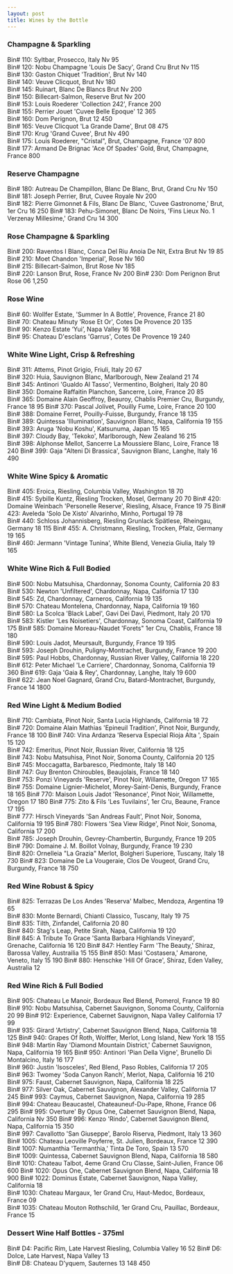 ```yaml
---
layout: post
title: Wines by the Bottle
---
```


### Champagne & Sparkling

Bin# 110: Syltbar, Prosecco, Italy Nv 95  
Bin# 120: Nobu Champagne 'Louis De Sacy', Grand Cru Brut Nv 115  
Bin# 130: Gaston Chiquet 'Tradition', Brut Nv 140  
Bin# 140: Veuve Clicquot, Brut Nv 180  
Bin# 145: Ruinart, Blanc De Blancs Brut Nv 200  
Bin# 150: Billecart-Salmon, Reserve Brut Nv 200  
Bin# 153: Louis Roederer 'Collection 242', France 200  
Bin# 155: Perrier Jouet 'Cuvee Belle Epoque' 12 365  
Bin# 160: Dom Perignon, Brut 12 450  
Bin# 165: Veuve Clicquot 'La Grande Dame', Brut 08 475  
Bin# 170: Krug 'Grand Cuvee', Brut Nv 490  
Bin# 175: Louis Roederer, "Cristal", Brut, Champagne, France '07 800  
Bin# 177: Armand De Brignac 'Ace Of Spades' Gold, Brut, Champagne, France  800

### Reserve Champagne

Bin# 180: Autreau De Champillon, Blanc De Blanc, Brut, Grand Cru Nv 150  
Bin# 181: Joseph Perrier, Brut, Cuvee Royale Nv 200  
Bin# 182: Pierre Gimonnet & Fils, Blanc De Blanc, 'Cuvee Gastronome,' Brut,  1er Cru 16 250
Bin# 183: Pehu-Simonet, Blanc De Noirs, 'Fins Lieux No. 1 Verzenay  Millesime,' Grand Cru 14 300

### Rose Champagne & Sparkling

Bin# 200: Raventos I Blanc, Conca Del Riu Anoia De Nit, Extra Brut Nv 19 85  
Bin# 210: Moet Chandon 'Imperial', Rose Nv 160  
Bin# 215: Billecart-Salmon, Brut Rose Nv 185  
Bin# 220: Lanson Brut, Rose, France Nv 200 
Bin# 230: Dom Perignon Brut Rose 06  1,250

### Rose Wine

Bin# 60: Wollfer Estate, 'Summer In A Bottle', Provence, France 21 80  
Bin# 70: Chateau Minuty ‘Rose Et Or', Cotes De Provence 20 135  
Bin# 90: Kenzo Estate ‘Yui’, Napa Valley 16 168  
Bin# 95: Chateau D'esclans 'Garrus', Cotes De Provence 19 240 

### White Wine Light, Crisp & Refreshing

Bin# 311: Attems, Pinot Grigio, Friuli, Italy 20 67  
Bin# 320: Huia, Sauvignon Blanc, Marlborough, New Zealand 21 74  
Bin# 345: Antinori 'Gualdo Al Tasso', Vermentino, Bolgheri, Italy 20 80  
Bin# 350: Domaine Raffaitin Planchon, Sancerre, Loire, France 20 85  
Bin# 365: Domaine Alain Geoffroy, Beauroy, Chablis Premier Cru, Burgundy,  France 18 95 
Bin# 370: Pascal Jolivet, Pouilly Fume, Loire, France 20 100  
Bin# 388: Domaine Ferret, Pouilly-Fuisse, Burgundy, France 18 135  
Bin# 389: Quintessa 'Illumination', Sauvignon Blanc, Napa, California 19  155 
Bin# 393: Aruga 'Nobu Koshu', Katsunuma, Japan 15 165  
Bin# 397: Cloudy Bay, 'Tekoko', Marlborough, New Zealand 16 215  
Bin# 398: Alphonse Mellot, Sancerre La Moussiere Blanc, Loire, France 18  240 
Bin# 399: Gaja "Alteni Di Brassica', Sauvignon Blanc, Langhe, Italy 16 490 

### White Wine Spicy & Aromatic

Bin# 405: Eroica, Riesling, Columbia Valley, Washington 18 70  
Bin# 415: Sybille Kuntz, Riesling Trocken, Mosel, Germany 20 70 
Bin# 420: Domaine Weinbach 'Personelle Reserve', Riesling, Alsace, France  19 75 
Bin# 423: Aveleda 'Solo De Xisto' Alvarinho, Minho, Portugal 19 78  
Bin# 440: Schloss Johannisberg, Riesling Grunlack Spätlese, Rheingau,  Germany 18 115 
Bin# 455: A. Christmann, Riesling, Trocken, Pfalz, Germany 19 165  
Bin# 460: Jermann 'Vintage Tunina', White Blend, Venezia Giulia, Italy 19  165

### White Wine Rich & Full Bodied

Bin# 500: Nobu Matsuhisa, Chardonnay, Sonoma County, California 20 83  
Bin# 530: Newton 'Unfiltered', Chardonnay, Napa, California 17 130  
Bin# 545: Zd, Chardonnay, Carneros, California 19 135  
Bin# 570: Chateau Montelena, Chardonnay, Napa, California 19 160  
Bin# 580: La Scolca 'Black Label', Gavi Dei Davi, Piedmont, Italy 20 170  
Bin# 583: Kistler 'Les Noisetiers', Chardonnay, Sonoma Coast, California 19  175 
Bin# 585: Domaine Moreau-Naudet 'Forets" 1er Cru, Chablis, France 18 180  
Bin# 590: Louis Jadot, Meursault, Burgundy, France 19 195  
Bin# 593: Joseph Drouhin, Puligny-Montrachet, Burgundy, France 19 200  
Bin# 595: Paul Hobbs, Chardonnay, Russian River Valley, California 18 220  
Bin# 612: Peter Michael 'Le Carriere', Chardonnay, Sonoma, California 19  360 
Bin# 619: Gaja 'Gaia & Rey', Chardonnay, Langhe, Italy 19 600  
Bin# 622: Jean Noel Gagnard, Grand Cru, Batard-Montrachet, Burgundy, France  14 1800

### Red Wine Light & Medium Bodied

Bin# 710: Cambiata, Pinot Noir, Santa Lucia Highlands, California 18 72  
Bin# 720: Domaine Alain Mathias 'Epineuil Tradition', Pinot Noir, Burgundy,  France 18 100 
Bin# 740: Vina Ardanza 'Reserva Especial Rioja Alta ', Spain 15 120  
Bin# 742: Emeritus, Pinot Noir, Russian River, California 18 125  
Bin# 743: Nobu Matsuhisa, Pinot Noir, Sonoma County, California 20 125  
Bin# 745: Moccagatta, Barbaresco, Piedmonte, Italy 18 140  
Bin# 747: Guy Brenton Chiroubles, Beaujolais, France 18 140  
Bin# 753: Ponzi Vineyards 'Reserve', Pinot Noir, Willamette, Oregon 17 165  
Bin# 755: Domaine Lignier-Michelot, Morey-Saint-Denis, Burgundy, France 18  165 
Bin# 770: Maison Louis Jadot 'Resonance', Pinot Noir, Willamette, Oregon 17  180
Bin# 775: Zito & Fils 'Les Tuvilains', 1er Cru, Beaune, France 17 195  
Bin# 777: Hirsch Vineyards 'San Andreas Fault', Pinot Noir, Sonoma,  California 19 195 
Bin# 780: Flowers 'Sea View Ridge', Pinot Noir, Sonoma, California 17 200  
Bin# 785: Joseph Drouhin, Gevrey-Chambertin, Burgundy, France 19 205  
Bin# 790: Domaine J. M. Boillot Volnay, Burgundy, France 19 230  
Bin# 820: Ornelleia "La Grazia" Merlot, Bolgheri Superiore, Tuscany, Italy  18 730 
Bin# 823: Domaine De La Vougeraie, Clos De Vougeot, Grand Cru, Burgundy,  France 18 750

### Red Wine Robust & Spicy

Bin# 825: Terrazas De Los Andes 'Reserva' Malbec, Mendoza, Argentina 19 65  
Bin# 830: Monte Bernardi, Chianti Classico, Tuscany, Italy 19 75  
Bin# 835: Tilth, Zinfandel, California 20 80  
Bin# 840: Stag's Leap, Petite Sirah, Napa, California 19 120  
Bin# 845: A Tribute To Grace 'Santa Barbara Highlands Vineyard', Grenache,  California 16 120 
Bin# 847: Hentley Farm 'The Beauty,' Shiraz, Barossa Valley, Austrailia 15  155 
Bin# 850: Masi 'Costasera,' Amarone, Veneto, Italy 15 190 
Bin# 880: Henschke 'Hill Of Grace', Shiraz, Eden Valley, Australia 12 

### Red Wine Rich & Full Bodied

Bin# 905: Chateau Le Manoir, Bordeaux Red Blend, Pomerol, France 19 80  
Bin# 910: Nobu Matsuhisa, Cabernet Sauvignon, Sonoma County, California 20  99 
Bin# 912: Experience, Cabernet Sauvignon, Napa Valley California 17 99  
Bin# 935: Girard 'Artistry', Cabernet Sauvignon Blend, Napa, California 18  125 
Bin# 940: Grapes Of Roth, Wolffer, Merlot, Long Island, New York 18 155  
Bin# 948: Martin Ray 'Diamond Mountain District,' Cabernet Sauvignon, Napa, California 19 165 
Bin# 950: Antinori 'Pian Della Vigne', Brunello Di Montalcino, Italy 16 177  
Bin# 960: Justin 'Isosceles', Red Blend, Paso Robles, California 17 205  
Bin# 963: Twomey 'Soda Canyon Ranch', Merlot, Napa, California 16 210  
Bin# 975: Faust, Cabernet Sauvignon, Napa, California 18 225  
Bin# 977: Silver Oak, Cabernet Sauvignon, Alexander Valley, California 17  245 
Bin# 993: Caymus, Cabernet Sauvignon, Napa, California 19 285  
Bin# 994: Chateau Beaucastel, Chateauneuf-Du-Pape, Rhone, France 06 295 
Bin# 995: Overture' By Opus One, Cabernet Sauvignon Blend, Napa, California  Nv 350 
Bin# 996: Kenzo 'Rindo', Cabernet Sauvignon Blend, Napa, California 15 350  
Bin# 997: Cavallotto 'San Giuseppe', Barolo Riserva, Piedmont, Italy 13 360  
Bin# 1005: Chateau Leoville Poyferre, St. Julien, Bordeaux, France 12 390  
Bin# 1007: Numanthia 'Termanthia,' Tinta De Toro, Spain 13 570  
Bin# 1009: Quintessa, Cabernet Sauvignon Blend, Napa, California 18 580  
Bin# 1010: Chateau Talbot, 4eme Grand Cru Classe, Saint-Julien, France 06  600 
Bin# 1020: Opus One, Cabernet Sauvignon Blend, Napa, California 18 900 
Bin# 1022: Dominus Estate, Cabernet Sauvignon, Napa Valley, California 18  
Bin# 1030: Chateau Margaux, 1er Grand Cru, Haut-Medoc, Bordeaux, France 09  
Bin# 1035: Chateau Mouton Rothschild, 1er Grand Cru, Pauillac, Bordeaux,  France 15

### Dessert Wine Half Bottles - 375ml

Bin# D4: Pacific Rim, Late Harvest Riesling, Columbia Valley 16 52 
Bin# D6: Dolce, Late Harvest, Napa Valley 13  
Bin# D8: Chateau D'yquem, Sauternes 13 148 450 